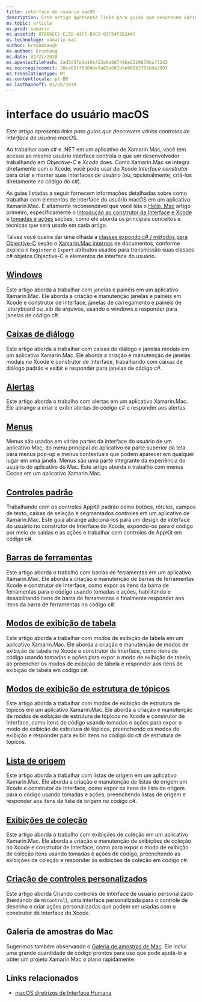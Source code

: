 ```yaml
---
title: interface do usuário macOS
description: Este artigo apresenta links para guias que descrevem vários controles de interface do usuário macOS.
ms.topic: article
ms.prod: xamarin
ms.assetid: 876B6EC2-E158-43F2-B9C9-03F54F3D2A49
ms.technology: xamarin-mac
author: bradumbaugh
ms.author: brumbaug
ms.date: 03/27/2018
ms.openlocfilehash: 2ad3d37e1a191423e0a9d744be2329870ba732d3
ms.sourcegitcommit: 20ca85ff638dbe3a85e601b5eb09b2f95bda2807
ms.translationtype: MT
ms.contentlocale: pt-BR
ms.lasthandoff: 03/28/2018
---
```

# <a name="macos-user-interface"></a>interface do usuário macOS

_Este artigo apresenta links para guias que descrevem vários controles de interface do usuário macOS._

Ao trabalhar com c# e .NET em um aplicativo de Xamarin.Mac, você tem acesso ao mesmo usuário interface controla o que um desenvolvedor trabalhando em *Objective-C* e *Xcode* does. Como Xamarin.Mac se integra diretamente com o Xcode, você pode usar do Xcode _Interface construtor_ para criar e manter suas interfaces de usuário (ou, opcionalmente, criá-los diretamente no código do c#).

As guias listadas a seguir fornecem informações detalhadas sobre como trabalhar com elementos de interface do usuário macOS em um aplicativo Xamarin.Mac. É altamente recomendável que você leia o [Hello, Mac](~/mac/get-started/hello-mac.md) artigo primeiro, especificamente o [Introdução ao construtor da Interface e Xcode](~/mac/get-started/hello-mac.md#Introduction_to_Xcode_and_Interface_Builder) e [tomadas e ações](~/mac/get-started/hello-mac.md#Outlets_and_Actions) seções, como ele aborda os principais conceitos e técnicas que será usado em cada artigo.

Talvez você queira dar uma olhada a [classes expondo c# / métodos para Objective-C](~/mac/internals/how-it-works.md#exposing-c-classes--methods-to-objective-c) seção o [Xamarin.Mac internos](~/mac/internals/how-it-works.md) de documentos, conforme explica o `Register` e `Export` atributos usados para transmissão suas classes c# objetos Objective-C e elementos de interface do usuário.

## <a name="windowsmacuser-interfacewindowmd"></a>[Windows](~/mac/user-interface/window.md)

Este artigo aborda a trabalhar com janelas e painéis em um aplicativo Xamarin.Mac. Ele aborda a criação e manutenção janelas e painéis em Xcode e construtor de Interface, janelas de carregamento e painéis de .storyboard ou .xib de arquivos, usando o windows e responder para janelas de código c#.

## <a name="dialogsmacuser-interfacedialogmd"></a>[Caixas de diálogo](~/mac/user-interface/dialog.md)

Este artigo aborda a trabalhar com caixas de diálogo e janelas modais em um aplicativo Xamarin.Mac. Ele aborda a criação e manutenção de janelas modais no Xcode e construtor de Interface, trabalhando com caixas de diálogo padrão e exibir e responder para janelas de código c#.

## <a name="alertsmacuser-interfacealertmd"></a>[Alertas](~/mac/user-interface/alert.md)

Este artigo aborda o trabalho com alertas em um aplicativo Xamarin.Mac. Ele abrange a criar e exibir alertas do código c# e responder aos alertas.

## <a name="menusmacuser-interfacemenumd"></a>[Menus](~/mac/user-interface/menu.md)

Menus são usados em várias partes da interface do usuário de um aplicativo Mac; do menu principal do aplicativo na parte superior da tela para menus pop-up e menus contextuais que podem aparecer em qualquer lugar em uma janela. Menus são uma parte integrante da experiência do usuário do aplicativo do Mac. Este artigo aborda o trabalho com menus Cocoa em um aplicativo Xamarin.Mac.

## <a name="standard-controlsmacuser-interfacestandard-controlsmd"></a>[Controles padrão](~/mac/user-interface/standard-controls.md)

Trabalhando com os controles AppKit padrão como botões, rótulos, campos de texto, caixas de seleção e segmentados controles em um aplicativo de Xamarin.Mac. Este guia abrange adicioná-los para um design de interface do usuário no construtor de Interface do Xcode, expondo-os para o código por meio de saídas e as ações e trabalhar com controles de AppKit em código c#.

## <a name="toolbarsmacuser-interfacetoolbarmd"></a>[Barras de ferramentas](~/mac/user-interface/toolbar.md)

Este artigo aborda o trabalho com barras de ferramentas em um aplicativo Xamarin.Mac. Ele aborda a criação e manutenção de barras de ferramentas Xcode e construtor de Interface, como expor os itens da barra de ferramentas para o código usando tomadas e ações, habilitando e desabilitando itens da barra de ferramentas e finalmente responder aos itens da barra de ferramentas no código c#.

## <a name="table-viewsmacuser-interfacetable-viewmd"></a>[Modos de exibição de tabela](~/mac/user-interface/table-view.md)

Este artigo aborda a trabalhar com modos de exibição de tabela em um aplicativo Xamarin.Mac. Ele aborda a criação e manutenção de modos de exibição de tabela no Xcode e construtor de Interface, como itens de código usando tomadas e ações para expor o modo de exibição de tabela, ao preencher os modos de exibição de tabela e responder aos itens de exibição de tabela em código c#.

## <a name="outline-viewsmacuser-interfaceoutline-viewmd"></a>[Modos de exibição de estrutura de tópicos](~/mac/user-interface/outline-view.md)

Este artigo aborda a trabalhar com modos de exibição de estrutura de tópicos em um aplicativo Xamarin.Mac. Ele aborda a criação e manutenção de modos de exibição de estrutura de tópicos no Xcode e construtor de Interface, como itens de código usando tomadas e ações para expor o modo de exibição de estrutura de tópicos, preenchendo os modos de exibição e responder para exibir itens no código do c# de estrutura de tópicos.

## <a name="source-listsmacuser-interfacesource-listmd"></a>[Lista de origem](~/mac/user-interface/source-list.md)

Este artigo aborda a trabalhar com listas de origem em um aplicativo Xamarin.Mac. Ele aborda a criação e manutenção de listas de origem em Xcode e construtor de Interface, como expor os itens de lista de origem para o código usando tomadas e ações, preenchendo listas de origem e responder aos itens de lista de origem no código c#.

## <a name="collection-viewsmacuser-interfacecollection-viewmd"></a>[Exibições de coleção](~/mac/user-interface/collection-view.md)

Este artigo aborda o trabalho com exibições de coleção em um aplicativo Xamarin.Mac. Ele aborda a criação e manutenção de exibições de coleção no Xcode e construtor de Interface, como para expor o modo de exibição de coleção itens usando tomadas e ações de código, preenchendo as exibições de coleção e responder às exibições de coleção em código c#.

## <a name="creating-custom-controlsmacuser-interfacecustom-controlsmd"></a>[Criação de controles personalizados](~/mac/user-interface/custom-controls.md)

Este artigo aborda Criando controles de interface de usuário personalizado (herdando de `NSControl`), uma interface personalizada para o controle de desenho e criar ações personalizadas que podem ser usadas com o construtor de Interface do Xcode.

## <a name="mac-samples-gallery"></a>Galeria de amostras do Mac

Sugerimos também observando o [Galeria de amostras de Mac](https://developer.xamarin.com/samples/mac/all/). Ele inclui uma grande quantidade de código prontos para uso que pode ajudá-lo a obter um projeto Xamarin.Mac o plano rapidamente.

## <a name="related-links"></a>Links relacionados

- [macOS diretrizes de Interface Humana](https://developer.apple.com/macos/human-interface-guidelines/overview/themes/)

